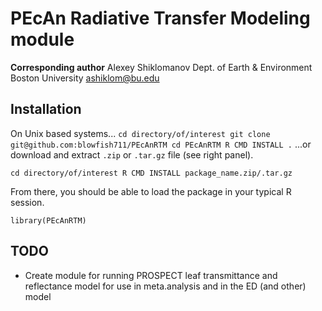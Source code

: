 # PEcAn Radiative Transfer Modeling module
**Corresponding author**
Alexey Shiklomanov
Dept. of Earth & Environment
Boston University
ashiklom@bu.edu

## Installation
On Unix based systems...
`
cd directory/of/interest
git clone git@github.com:blowfish711/PEcAnRTM
cd PEcAnRTM
R CMD INSTALL .
`
...or download and extract `.zip` or `.tar.gz` file (see right panel).

`
cd directory/of/interest
R CMD INSTALL package_name.zip/.tar.gz
`

From there, you should be able to load the package in your typical R session.

`
library(PEcAnRTM)
`

## TODO
* Create module for running PROSPECT leaf transmittance and reflectance model for use in meta.analysis and in the ED (and other) model
